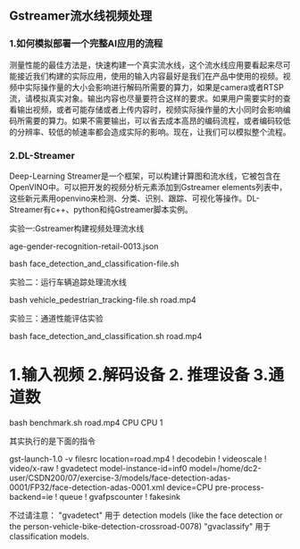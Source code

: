 ## Gstreamer流水线视频处理

### 1.如何模拟部署一个完整AI应用的流程
测量性能的最佳方法是，快速构建一个真实流水线，这个流水线应用要看起来尽可能接近我们构建的实际应用，使用的输入内容最好是我们在产品中使用的视频。视频中实际操作量的大小会影响进行解码所需要的算力，如果是camera或者RTSP流，请模拟真实对象。输出内容也尽量要符合这样的要求。如果用户需要实时的查看输出视频，或者可能存储或者上传内容时，视频实际操作量的大小同时会影响编码所需要的算力。如果不需要输出，可以省去成本高昂的编码流程，或者编码较低的分辨率、较低的帧速率都会造成实际的影响。现在，让我们可以模拟整个流程。

### 2.DL-Streamer
Deep-Learning Streamer是一个框架，可以构建计算图和流水线，它被包含在OpenVINO中。可以把开发的视频分析元素添加到Gstreamer elements列表中，这些新元素用openvino来检测、分类、识别、跟踪、可视化等操作。DL-Streamer有c++、python和纯Gstreamer脚本实例。



实验一:Gstreamer构建视频处理流水线

age-gender-recognition-retail-0013.json

bash face_detection_and_classification-file.sh

实验二：运行车辆追踪处理流水线

bash vehicle_pedestrian_tracking-file.sh road.mp4

实验三：通道性能评估实验

bash face_detection_and_classification.sh road.mp4

# 1.输入视频 2.解码设备 2. 推理设备 3.通道数
bash benchmark.sh road.mp4 CPU CPU 1 

其实执行的是下面的指令

gst-launch-1.0 -v  filesrc location=road.mp4 ! decodebin ! videoscale ! video/x-raw ! gvadetect model-instance-id=inf0 model=/home/dc2-user/CSDN200/07/exercise-3/models/face-detection-adas-0001/FP32/face-detection-adas-0001.xml device=CPU pre-process-backend=ie ! queue ! gvafpscounter ! fakesink 

不过请注意：
"gvadetect"   用于 detection models
(like the face detection or the person-vehicle-bike-detection-crossroad-0078)
"gvaclassify"  用于classification models.